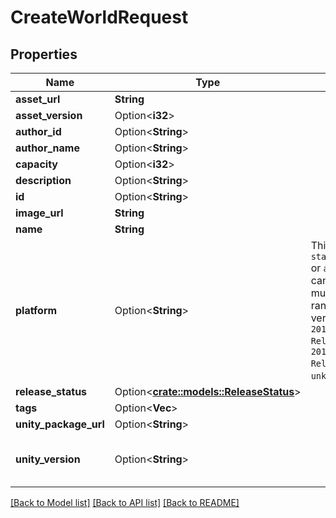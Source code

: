 # CreateWorldRequest

## Properties

Name | Type | Description | Notes
------------ | ------------- | ------------- | -------------
**asset_url** | **String** |  | 
**asset_version** | Option<**i32**> |  | [optional]
**author_id** | Option<**String**> |  | [optional]
**author_name** | Option<**String**> |  | [optional]
**capacity** | Option<**i32**> |  | [optional]
**description** | Option<**String**> |  | [optional]
**id** | Option<**String**> |  | [optional]
**image_url** | **String** |  | 
**name** | **String** |  | 
**platform** | Option<**String**> | This can be `standalonewindows` or `android`, but can also pretty much be any random Unity verison such as `2019.2.4-801-Release` or `2019.2.2-772-Release` or even `unknownplatform`. | [optional]
**release_status** | Option<[**crate::models::ReleaseStatus**](ReleaseStatus.md)> |  | [optional]
**tags** | Option<**Vec<String>**> |  | [optional]
**unity_package_url** | Option<**String**> |  | [optional]
**unity_version** | Option<**String**> |  | [optional][default to 5.3.4p1]

[[Back to Model list]](../README.md#documentation-for-models) [[Back to API list]](../README.md#documentation-for-api-endpoints) [[Back to README]](../README.md)


